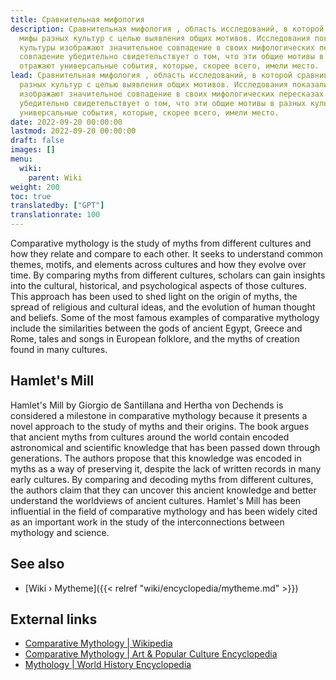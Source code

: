 ```yaml
---
title: Сравнительная мифология
description: Сравнительная мифология , область исследований, в которой сравниваются
  мифы разных культур с целью выявления общих мотивов. Исследования показали, что
  культуры изображают значительное совпадение в своих мифологических пересказах. Это
  совпадение убедительно свидетельствует о том, что эти общие мотивы в разных культурах
  отражают универсальные события, которые, скорее всего, имели место.
lead: Сравнительная мифология , область исследований, в которой сравниваются мифы
  разных культур с целью выявления общих мотивов. Исследования показали, что культуры
  изображают значительное совпадение в своих мифологических пересказах. Это совпадение
  убедительно свидетельствует о том, что эти общие мотивы в разных культурах отражают
  универсальные события, которые, скорее всего, имели место.
date: 2022-09-20 00:00:00
lastmod: 2022-09-20 00:00:00
draft: false
images: []
menu:
  wiki:
    parent: Wiki
weight: 200
toc: true
translatedby: ["GPT"]
translationrate: 100
---
```


Comparative mythology is the study of myths from different cultures and how they relate and compare to each other. It seeks to understand common themes, motifs, and elements across cultures and how they evolve over time. By comparing myths from different cultures, scholars can gain insights into the cultural, historical, and psychological aspects of those cultures. This approach has been used to shed light on the origin of myths, the spread of religious and cultural ideas, and the evolution of human thought and beliefs. Some of the most famous examples of comparative mythology include the similarities between the gods of ancient Egypt, Greece and Rome, tales and songs in European folklore, and the myths of creation found in many cultures.

## Hamlet's Mill

Hamlet's Mill by Giorgio de Santillana and Hertha von Dechends is considered a milestone in comparative mythology because it presents a novel approach to the study of myths and their origins. The book argues that ancient myths from cultures around the world contain encoded astronomical and scientific knowledge that has been passed down through generations. The authors propose that this knowledge was encoded in myths as a way of preserving it, despite the lack of written records in many early cultures. By comparing and decoding myths from different cultures, the authors claim that they can uncover this ancient knowledge and better understand the worldviews of ancient cultures. Hamlet's Mill has been influential in the field of comparative mythology and has been widely cited as an important work in the study of the interconnections between mythology and science.

## See also

- [Wiki › Mytheme]({{< relref "wiki/encyclopedia/mytheme.md" >}})

## External links

- [Comparative Mythology | Wikipedia](https://en.wikipedia.org/wiki/Comparative_mythology)
- [Comparative Mythology | Art & Popular Culture Encyclopedia](http://www.artandpopularculture.com/Comparative_mythology)
- [Mythology | World History Encyclopedia](https://www.worldhistory.org/mythology/)
